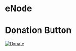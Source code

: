 # eNode


# Donation Button

[![Donate](https://img.shields.io/badge/Donate-PayPal-green.svg)](https://www.paypal.me/APREBELO)
